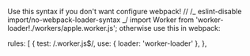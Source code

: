 Use this syntax if you don't want configure webpack!
// /_ eslint-disable import/no-webpack-loader-syntax _/
import Worker from 'worker-loader!./workers/apple.worker.js';
otherwise use this in webpack:

rules: [
{
test: /\.worker\.js\$/,
use: { loader: 'worker-loader' },
},
